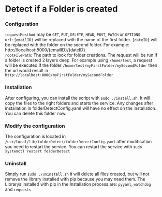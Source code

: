 # Detect if a Folder is created

### Configuration

`requestMesthod` may be `GET`, `PUT`, `DELETE`, `HEAD`, `POST`, `PATCH` or `OPTIONS` \
`url`: `{emailID}` will be replaced with the name of the first folder. `{dateID}` will be replaced with the folder on the second folder. For example: http://localhost:8000/{emailID}/{dateID} \
`rootFilePath`: The path to look for folder creations. The request will be run if a folder is created 2 layers deep. For example using `/home/test`, a request will be executed if the folder `/home/test/myFirstFolder/mySecondFolder` then the url would result in `http://localhost:8000/myFirstFolder/mySecondFolder`  

### Installation

After configuring, you can install the script with `sudo ./install.sh`. It will copy the files to the right folders and starts the service. Any changes after installation in folderDetectConfig.yaml will have no effect on the installation. You can delete this folder now.

### Modify the configuration

The configuration is located in `/usr/local/lib/folderDetect/folderDetectConfig.yaml` after modification you need to restart the service.
You can restart the service with `sudo systemctl restart folderDetect` 

### Uninstall

Simply run `sudo ./uninstall.sh` it will delete all files created, but will not remove the library installed with pip because you may need them.
The Librarys installed with pip in the Installation process are: `pyyaml`, `watchdog` and `requests` 
